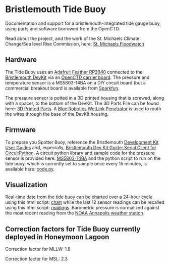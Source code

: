 # Bristlemouth Tide Buoy
Documentation and support for a bristlemouth-integrated tide gauge buoy, using parts and software borrowed from the OpenCTD. 

Read about the  project, and the work of the St. Michaels Climate Change/Sea level Rise Commission, here: [St. Michaels Floodwatch](https://www.stmichaelsfloodwatch.com/)

## Hardware

The Tide Buoy uses an [Adafruit Feather RP2040](https://www.adafruit.com/product/4884) connected to the [Bristlemouth DevKit](https://www.bristlemouth.org/pioneer) via an [OpenCTD carrier board](https://oceanographyforeveryone.bigcartel.com/product/openctd-rev-7c-custom-carrier-board). The pressure and temperature sensor is a MS5803-14BA on a DIY circuit board (but a commercial breakout board is available from [Sparkfun](https://www.sparkfun.com/sparkfun-pressure-sensor-breakout-ms5803-14ba.html). 

The pressure sensor is potted in a 3D printed housing that is screwed, along with a spacer, to the bottom of the DevKit. The 3D Parts File can be found here: [3D Printed Parts](https://github.com/OceanographyforEveryone/tidebuoy/tree/main/3D%20Printed%20Parts). A [Blue Robotics WetLink Penetrator](https://bluerobotics.com/store/cables-connectors/penetrators/wlp-vp/) is used to routh the wires through the base of the DevKit housing. 

## Firmware

To prepare you Spotter Buoy, reference the Bristlemouth [Development Kit User Guides](https://bristlemouth.notion.site/Development-Kit-User-Guides-e9ca1b3c5a1c41c890d0105f2eb7c4b8) and, especially, [Bristlemouth Dev Kit Guide: Serial Client for CircuitPython](https://bristlemouth.notion.site/Bristlemouth-Dev-Kit-Guide-Serial-Client-for-CircuitPython-8a04e3bd59604b419228ac9abaf18c3e). A circuit python library and sample code for the pressure sensor is provided here: [MS5803-14BA](https://github.com/OceanographyforEveryone/tidebuoy/tree/main/Firmware/MS5803-14BA) and the python script to run on the tide buoy, which is currently set to sample once every 15 minutes, is available here: [code.py](https://github.com/OceanographyforEveryone/tidebuoy/blob/main/Firmware/code.py). 

## Visualization

Real-time date from the tide buoy can be charted over a 24-hour cycle using this html script: [chart](https://oceanographyforeveryone.github.io/tidebuoy/chart) while the last 12 sensor readings can be recalled using this html script: [readings](https://oceanographyforeveryone.github.io/tidebuoy/readings.html). Barometric pressure is normalized against the most recent reading from the [NOAA Annapolis weather station](https://tidesandcurrents.noaa.gov/stationhome.html?id=8575512).  

## Correction factors for Tide Buoy currently deployed in Honeymoon Lagoon

Correction factor for MLLW: 1.8

Correction factor for MSL: 2.3
